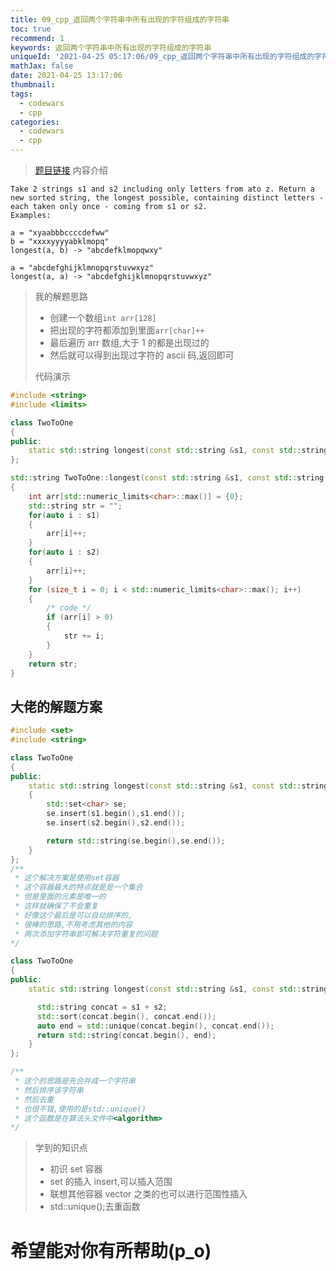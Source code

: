 ```yaml
---
title: 09_cpp_返回两个字符串中所有出现的字符组成的字符串
toc: true
recommend: 1
keywords: 返回两个字符串中所有出现的字符组成的字符串
uniqueId: '2021-04-25 05:17:06/09_cpp_返回两个字符串中所有出现的字符组成的字符串.html'
mathJax: false
date: 2021-04-25 13:17:06
thumbnail:
tags:
  - codewars
  - cpp
categories:
  - codewars
  - cpp
---
```


> [题目链接](https://www.codewars.com/kata/5656b6906de340bd1b0000ac/train/cpp)
> 内容介绍

```text
Take 2 strings s1 and s2 including only letters from ato z. Return a new sorted string, the longest possible, containing distinct letters - each taken only once - coming from s1 or s2.
Examples:

a = "xyaabbbccccdefww"
b = "xxxxyyyyabklmopq"
longest(a, b) -> "abcdefklmopqwxy"

a = "abcdefghijklmnopqrstuvwxyz"
longest(a, a) -> "abcdefghijklmnopqrstuvwxyz"
```

<!-- more -->

> 我的解题思路
>
> - 创建一个数组`int arr[128]`
> - 把出现的字符都添加到里面`arr[char]++`
> - 最后遍历 arr 数组,大于 1 的都是出现过的
> - 然后就可以得到出现过字符的 ascii 码,返回即可
>
> 代码演示

```cpp
#include <string>
#include <limits>

class TwoToOne
{
public:
    static std::string longest(const std::string &s1, const std::string &s2);
};

std::string TwoToOne::longest(const std::string &s1, const std::string &s2)
{
    int arr[std::numeric_limits<char>::max()] = {0};
    std::string str = "";
    for(auto i : s1)
    {
        arr[i]++;
    }
    for(auto i : s2)
    {
        arr[i]++;
    }
    for (size_t i = 0; i < std::numeric_limits<char>::max(); i++)
    {
        /* code */
        if (arr[i] > 0)
        {
            str += i;
        }
    }
    return str;
}
```

## 大佬的解题方案

```cpp 大佬的解题方案1
#include <set>
#include <string>

class TwoToOne
{
public:
    static std::string longest(const std::string &s1, const std::string &s2)
    {
        std::set<char> se;
        se.insert(s1.begin(),s1.end());
        se.insert(s2.begin(),s2.end());

        return std::string(se.begin(),se.end());
    }
};
/**
 * 这个解决方案是使用set容器
 * 这个容器最大的特点就是是一个集合
 * 但是里面的元素是唯一的
 * 这样就确保了不会重复
 * 好像这个最后是可以自动排序的,
 * 很棒的思路,不用考虑其他的内容
 * 两次添加字符串即可解决字符重复的问题
*/
```

```cpp 大佬的解决方案2
class TwoToOne
{
public:
    static std::string longest(const std::string &s1, const std::string &s2) {

      std::string concat = s1 + s2;
      std::sort(concat.begin(), concat.end());
      auto end = std::unique(concat.begin(), concat.end());
      return std::string(concat.begin(), end);
    }
};

/**
 * 这个的思路是先合并成一个字符串
 * 然后排序该字符串
 * 然后去重
 * 也很不错,使用的是std::unique()
 * 这个函数是在算法头文件中<algorithm>
*/
```

> 学到的知识点
>
> - 初识 set 容器
> - set 的插入 insert,可以插入范围
> - 联想其他容器 vector 之类的也可以进行范围性插入
> - std::unique();去重函数

# 希望能对你有所帮助(p_o)

